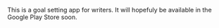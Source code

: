 This is a goal setting app for writers. It will hopefuly be available in the Google Play Store soon. 

